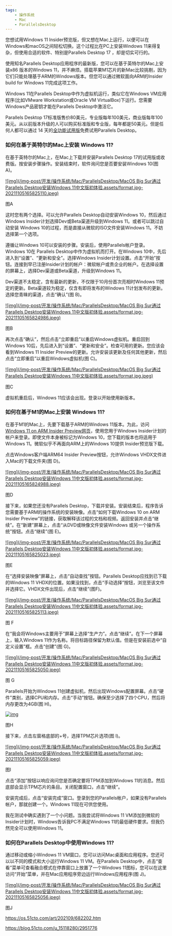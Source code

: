 ```yaml
---
tags:
    - 操作系统
    - Mac
    - ParallelsDesktop
---
```


您想试用Windows 11 Insider预览版，但又想在Mac上运行，以便可以在Windows和macOS之间轻松切换。这个过程比在PC上安装Windows 11来得复杂，但使用合适的软件、特别是Parallels Desktop 17 ，却是切实可行的。

使用知名Parallels Desktop应用程序的最新版，您可以在基于英特尔的Mac上安装x86 版本的Windows 11，并不麻烦。搭载苹果M1芯片的新Mac比较挑剔，因为它们只能处理基于ARM的Windows版本。但您可以通过微软面向ARM的Insider build for Windows 11完成这项工作。

Windows 11在Parallels Desktop中作为虚拟机运行，类似它在Windows VM应用程序(比如VMware Workstation或Oracle VM VirtualBox)下运行。您需要Windows产品密钥才能在Parallels Desktop中激活它。

Parallels Desktop 17标准版售价80美元，专业版每年100美元，商业版每年100美元。从以前版本升级的人可以购买标准版和专业版，每年都是50美元。但是任何人都可以通过 14 天的[全功能试用版](https://www.parallels.com/products/desktop/trial/)免费试用Parallels Desktop。

### 如何在基于英特尔的Mac上安装 Windows 11?

在基于英特尔的Mac上，在Mac上下载并安装Parallels Desktop 17的试用版或收费版。按安装步骤操作。安装结束时，软件询问您是否要安装Windows 10(图 A)。

[![img](/img-post/开发/操作系统/Mac/ParallelsDesktop/MacOS Big Sur通过Parallels Desktop安装Windows 11中文版初体验.assets/format,jpg-20211105165825110.jpeg)](https://s5.51cto.com/oss/202109/14/209029eef04681c12c9772fac40377e9.png?x-oss-process=image/format,jpg)

图A

这时您有两个选择。可以允许Parallels Desktop自动安装Windows 10，然后通过 Windows Insider计划选择Dev或Beta渠道升级到Windows 11。或者可以跳过自动安装 Windows 10的过程，而是直接从微软的ISO文件安装Windows 11。不妨选择第一个选项。

遵循让Windows 10可以安装的步骤。安装后，使用Parallels帐户登录。Windows 10在 Parallels Desktop中作为虚拟机而打开。在Windows 10中，先后进入到“设置”、“更新和安全”。选择Windows Insider计划设置。点击“开始”按钮。连接到早已注册Insider计划的帐户：微软帐户或贵企业的帐户。在选择设置的屏幕上，选择Dev渠道或Beta渠道，升级到Windows 11。

Dev渠道不太稳定，含有最新的更新，不仅限于10月份首次亮相时Windows 11预定的更新。Beta渠道较为稳定，仅含有即将发布的Windows 11计划发布的更新。选择您青睐的渠道，点击“确认”(图 B)。

[![img](/img-post/开发/操作系统/Mac/ParallelsDesktop/MacOS Big Sur通过Parallels Desktop安装Windows 11中文版初体验.assets/format,jpg-20211105165824986.jpeg)](https://s5.51cto.com/oss/202109/14/16122c85891ff14580d09170bca8304f.png?x-oss-process=image/format,jpg)

图B

再次点击“确认”，然后点击“立即重启”以重启Windows虚拟机。重启回到Windows 10后，先后进入到“设置”、“更新和安全”。检查可用的更新。您应该会看到Windows 11 Insider Preview的更新。允许安装该更新及任何其他更新，然后点击“立即重启”以重启Windows虚拟机(图 C)。

[![img](/img-post/开发/操作系统/Mac/ParallelsDesktop/MacOS Big Sur通过Parallels Desktop安装Windows 11中文版初体验.assets/format,jpg.jpeg)](https://s6.51cto.com/oss/202109/14/08b43612bbadb19960d854c27f992cdd.png?x-oss-process=image/format,jpg)

图C

虚拟机重启后，Windows 11应该会出现。登录以开始使用新版本。

### 如何在基于M1的Mac上安装 Windows 11?

在基于M1的Mac上，先要下载基于ARM的Windows 11版本。为此，访问[Windows 11 on ARM Insider Preview网页](https://www.microsoft.com/en-us/software-download/windowsinsiderpreviewARM64)，使用您用于Windows Insider计划的帐户来登录。即使文件本身被标记为Windows 10，您下载的版本也将适用于Windows 11。微软似乎不再面向ARM上的Windows 10提供 Insider预览版下载。

点击Windows客户端ARM64 Insider Preview按钮，允许Windows VHDX文件进入Mac的下载文件夹(图 D)。

[![img](/img-post/开发/操作系统/Mac/ParallelsDesktop/MacOS Big Sur通过Parallels Desktop安装Windows 11中文版初体验.assets/format,jpg-20211105165824988.jpeg)](https://s3.51cto.com/oss/202109/14/29364ec862ec7435d570fbb309a7190a.png?x-oss-process=image/format,jpg)

图D

接下来，如果您还没有Parallels Desktop，下载并安装。安装结束后，程序告诉您需要基于ARM的操作系统的安装映像。点击“如何下载Windows 10 on ARM Insider Preview”的链接，获取解释该过程的文档和视频。返回安装并点击“继续”。在“新建”屏幕上，点击“从DVD或映像文件安装Windows 或另一个操作系统”按钮。点击“继续”(图 E)。

[![img](/img-post/开发/操作系统/Mac/ParallelsDesktop/MacOS Big Sur通过Parallels Desktop安装Windows 11中文版初体验.assets/format,jpg-20211105165825023.jpeg)](https://s3.51cto.com/oss/202109/14/d8038228137084b0e0bc46e4586c544a.png?x-oss-process=image/format,jpg)

图E

在“选择安装映像”屏幕上，点击“自动查找”按钮。Parallels Desktop应找到已下载的Windows 11 VHDX的位置。如果没找到，点击“手动选择”按钮，浏览至该文件并选择它。VHDX文件出现后，点击“继续”(图F)。

[![img](/img-post/开发/操作系统/Mac/ParallelsDesktop/MacOS Big Sur通过Parallels Desktop安装Windows 11中文版初体验.assets/format,jpg-20211105165825113.jpeg)](https://s2.51cto.com/oss/202109/14/da8492337dbd0a186a41ae509013999b.png?x-oss-process=image/format,jpg)

图 F

在“我会将Windows主要用于”屏幕上选择“生产力”。点击“继续”。在下一个屏幕上，输入Windows 11作为名称。将目标路径保留为默认值。但是在安装前选中“自定义设置”框。点击“创建”(图 G)。

[![img](/img-post/开发/操作系统/Mac/ParallelsDesktop/MacOS Big Sur通过Parallels Desktop安装Windows 11中文版初体验.assets/format,jpg-20211105165825050.jpeg)](https://s4.51cto.com/oss/202109/14/4b7fbda185be80e215a6ce041c3eb54c.png?x-oss-process=image/format,jpg)

图 G

Parallels开始为Windows 11创建虚拟机，然后出现Windows配置屏幕。点击“硬件”类别，选择CPU和内存。点击“手动”按钮。确保至少选择了四个CPU，然后将内存更改为4GB(图 H)。

[![img](https://s3.51cto.com/oss/202109/14/27b75ccb0c693bae99472e010bf3a221.png?x-oss-process=image/format,jpg)](https://s3.51cto.com/oss/202109/14/27b75ccb0c693bae99472e010bf3a221.png?x-oss-process=image/format,jpg)

图H

接下来，点击左窗格底部的+号，选择TPM芯片选项(图 I)。

[![img](/img-post/开发/操作系统/Mac/ParallelsDesktop/MacOS Big Sur通过Parallels Desktop安装Windows 11中文版初体验.assets/format,jpg-20211105165825059.jpeg)](https://s2.51cto.com/oss/202109/14/69ea02a6473fc7c7797755b5c2abf526.png?x-oss-process=image/format,jpg)

图I

点击“添加”按钮以响应询问您是否确定要将TPM添加到Windows 11的消息。然后底部会显示TPM芯片的条目。关闭配置窗口，点击“继续”。

安装完成后，点击“安装完成”窗口。登录到您的Parallels帐户，如果没有Parallels帐户，那就创建一个。Windows 11现在可供您使用。

我在测试中确实遇到了一个小问题。当我尝试将Windows 11 VM添加到微软的Insider计划时，Windows告诉我PC不满足Windows 11的最低硬件要求。但我仍然完全可以使用Windows 11。

### 如何在Parallels Desktop中使用Windows 11?

通过移动或缩小Windows 11 VM窗口，您可以访问Mac桌面和应用程序。您还可以以不同的模式和大小运行Windows 11 VM。在Parallels Desktop中，点击“查看”菜单可查看融合模式在停靠窗口上放置了一个Windows 11图标，您可以在这里访问“开始”菜单，并在Mac应用程序旁边运行Windows应用程序(图 J)。

[![img](/img-post/开发/操作系统/Mac/ParallelsDesktop/MacOS Big Sur通过Parallels Desktop安装Windows 11中文版初体验.assets/format,jpg-20211105165825056.jpeg)](https://s5.51cto.com/oss/202109/14/50939380fc921e5e34bf9125d5504681.png?x-oss-process=image/format,jpg)

图J



https://os.51cto.com/art/202109/682202.htm

https://blog.51cto.com/u_15118280/2951776